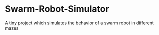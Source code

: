 # Swarm-Robot-Simulator
A tiny project which simulates the behavior of a swarm robot in different mazes
